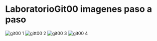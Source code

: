 # LaboratorioGit00 imagenes paso a paso 
![git00 1](https://github.com/SagantAVZ/LaboratorioGit00/assets/143424339/3eed3047-288d-41ac-b82e-6fee971ac25a)
![gitt00 2](https://github.com/SagantAVZ/LaboratorioGit00/assets/143424339/c20a4196-bd3c-463c-8967-5fa5df3eb6f1)
![git00 3](https://github.com/SagantAVZ/LaboratorioGit00/assets/143424339/d91f1028-d4a8-4fb4-b130-579194e039ee)
![git00 4](https://github.com/SagantAVZ/LaboratorioGit00/assets/143424339/53801d7b-2ddb-4599-a730-5029f65d2c0d)
